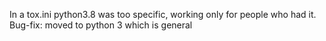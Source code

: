 In a tox.ini python3.8 was too specific, working only for people who had it. Bug-fix: moved to python 3 which is general